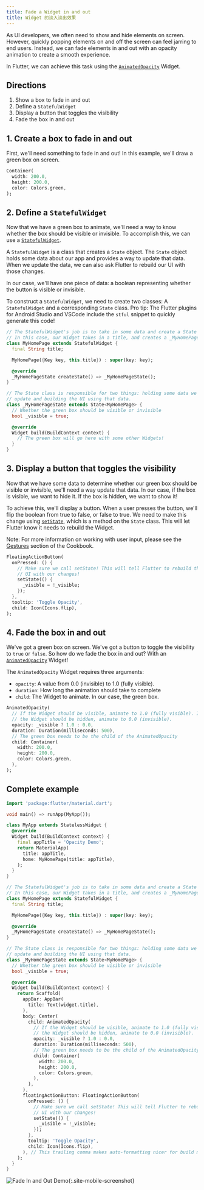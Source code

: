 ```yaml
---
title: Fade a Widget in and out
title: Widget 的淡入淡出效果
---
```


As UI developers, we often need to show and hide elements on screen. However,
quickly popping elements on and off the screen can feel jarring to end users.
Instead, we can fade elements in and out with an opacity animation to create
a smooth experience.

In Flutter, we can achieve this task using the [`AnimatedOpacity`](https://docs.flutter.io/flutter/widgets/AnimatedOpacity-class.html)
Widget.

## Directions

  1. Show a box to fade in and out
  2. Define a `StatefulWidget`
  3. Display a button that toggles the visibility
  4. Fade the box in and out

## 1. Create a box to fade in and out

First, we'll need something to fade in and out! In this example, we'll draw a
green box on screen.

<!-- skip -->
```dart
Container(
  width: 200.0,
  height: 200.0,
  color: Colors.green,
);
```

## 2. Define a `StatefulWidget`

Now that we have a green box to animate, we'll need a way to know whether the
box should be visible or invisible. To accomplish this, we can use a
[`StatefulWidget`](https://docs.flutter.io/flutter/widgets/StatefulWidget-class.html).

A `StatefulWidget` is a class that creates a `State` object. The `State` object
holds some data about our app and provides a way to update that data. When we
update the data, we can also ask Flutter to rebuild our UI with those changes.

In our case, we'll have one piece of data: a boolean representing whether the
button is visible or invisible.

To construct a `StatefulWidget`, we need to create two classes: A
`StatefulWidget` and a corresponding `State` class. Pro tip: The Flutter plugins
for Android Studio and VSCode include the `stful` snippet to quickly generate
this code!

<!-- skip -->
```dart
// The StatefulWidget's job is to take in some data and create a State class.
// In this case, our Widget takes in a title, and creates a _MyHomePageState.
class MyHomePage extends StatefulWidget {
  final String title;

  MyHomePage({Key key, this.title}) : super(key: key);

  @override
  _MyHomePageState createState() => _MyHomePageState();
}

// The State class is responsible for two things: holding some data we can
// update and building the UI using that data.
class _MyHomePageState extends State<MyHomePage> {
  // Whether the green box should be visible or invisible
  bool _visible = true;

  @override
  Widget build(BuildContext context) {
    // The green box will go here with some other Widgets!
  }
}
```

## 3. Display a button that toggles the visibility

Now that we have some data to determine whether our green box should be visible
or invisible, we'll need a way update that data. In our case, if the box is
visible, we want to hide it. If the box is hidden, we want to show it!

To achieve this, we'll display a button. When a user presses the button, we'll
flip the boolean from true to false, or false to true. We need to make this
change using [`setState`](https://docs.flutter.io/flutter/widgets/State/setState.html),
which is a method on the `State` class. This will let Flutter know it needs to
rebuild the Widget.

Note: For more information on working with user input, please see the
[Gestures](/docs/cookbook#gestures) section of the Cookbook.

<!-- skip -->
```dart
FloatingActionButton(
  onPressed: () {
    // Make sure we call setState! This will tell Flutter to rebuild the
    // UI with our changes!
    setState(() {
      _visible = !_visible;
    });
  },
  tooltip: 'Toggle Opacity',
  child: Icon(Icons.flip),
);
```

## 4. Fade the box in and out

We've got a green box on screen. We've got a button to toggle the visibility
to `true` or `false`. So how do we fade the box in and out? With an
[`AnimatedOpacity`](https://docs.flutter.io/flutter/widgets/AnimatedOpacity-class.html)
Widget!

The `AnimatedOpacity` Widget requires three arguments:

  * `opacity`: A value from 0.0 (invisible) to 1.0 (fully visible).
  * `duration`: How long the animation should take to complete
  * `child`: The Widget to animate. In our case, the green box.

<!-- skip -->
```dart
AnimatedOpacity(
  // If the Widget should be visible, animate to 1.0 (fully visible). If
  // the Widget should be hidden, animate to 0.0 (invisible).
  opacity: _visible ? 1.0 : 0.0,
  duration: Duration(milliseconds: 500),
  // The green box needs to be the child of the AnimatedOpacity
  child: Container(
    width: 200.0,
    height: 200.0,
    color: Colors.green,
  ),
);
```

## Complete example

```dart
import 'package:flutter/material.dart';

void main() => runApp(MyApp());

class MyApp extends StatelessWidget {
  @override
  Widget build(BuildContext context) {
    final appTitle = 'Opacity Demo';
    return MaterialApp(
      title: appTitle,
      home: MyHomePage(title: appTitle),
    );
  }
}

// The StatefulWidget's job is to take in some data and create a State class.
// In this case, our Widget takes in a title, and creates a _MyHomePageState.
class MyHomePage extends StatefulWidget {
  final String title;

  MyHomePage({Key key, this.title}) : super(key: key);

  @override
  _MyHomePageState createState() => _MyHomePageState();
}

// The State class is responsible for two things: holding some data we can
// update and building the UI using that data.
class _MyHomePageState extends State<MyHomePage> {
  // Whether the green box should be visible or invisible
  bool _visible = true;

  @override
  Widget build(BuildContext context) {
    return Scaffold(
      appBar: AppBar(
        title: Text(widget.title),
      ),
      body: Center(
        child: AnimatedOpacity(
          // If the Widget should be visible, animate to 1.0 (fully visible). If
          // the Widget should be hidden, animate to 0.0 (invisible).
          opacity: _visible ? 1.0 : 0.0,
          duration: Duration(milliseconds: 500),
          // The green box needs to be the child of the AnimatedOpacity
          child: Container(
            width: 200.0,
            height: 200.0,
            color: Colors.green,
          ),
        ),
      ),
      floatingActionButton: FloatingActionButton(
        onPressed: () {
          // Make sure we call setState! This will tell Flutter to rebuild the
          // UI with our changes!
          setState(() {
            _visible = !_visible;
          });
        },
        tooltip: 'Toggle Opacity',
        child: Icon(Icons.flip),
      ), // This trailing comma makes auto-formatting nicer for build methods.
    );
  }
}
```

![Fade In and Out Demo](/images/cookbook/fade-in-out.gif){:.site-mobile-screenshot}
